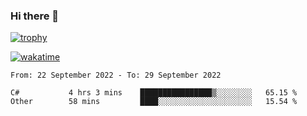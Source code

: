 ### Hi there 👋

[![trophy](https://github-profile-trophy.vercel.app/?username=cxnky&theme=dracula)](https://github.com/ryo-ma/github-profile-trophy)

[![wakatime](https://wakatime.com/badge/user/1c39c599-5497-41b9-a5be-2c4676e7fd23.svg)](https://wakatime.com/@1c39c599-5497-41b9-a5be-2c4676e7fd23)
<!--START_SECTION:waka-->

```text
From: 22 September 2022 - To: 29 September 2022

C#           4 hrs 3 mins    ████████████████▒░░░░░░░░   65.15 %
Other        58 mins         ████░░░░░░░░░░░░░░░░░░░░░   15.54 %
```

<!--END_SECTION:waka-->
